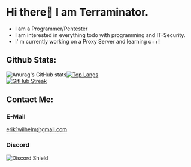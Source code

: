 
# Hi there👋 I am Terraminator. 
- I am a Programmer/Pentester 
- I am interested in everything todo with programming and IT-Security.  
- I' m currently working on a Proxy Server and learning c++!

## Github Stats:
![Anurag's GitHub stats](https://github-readme-stats.vercel.app/api?username=Terraminator&count_private=true&show_icons=true&theme=radical)[![Top Langs](https://github-readme-stats.vercel.app/api/top-langs/?username=Terraminator&langs_count=2&show_icons=true&theme=radical)](https://github.com/anuraghazra/github-readme-stats)  
[![GitHub Streak](https://github-readme-streak-stats.herokuapp.com/?user=Terraminator&theme=radical&currStreakNum=2FD3EB&fire=pink&sideLabels=F00)](https://git.io/streak-stats)




## Contact Me:

### E-Mail
erik1wilhelm@gmail.com

### Discord
![Discord Shield](https://discord.c99.nl/widget/theme-4/583579616749420545.png?style=shield)

 
